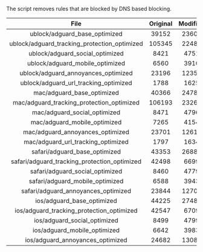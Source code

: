 The script removes rules that are blocked by DNS based blocking.


| File | Original | Modified |
|:----:|:-----:|:-----:|
| ublock/adguard_base_optimized | 39152 | 23606 |
| ublock/adguard_tracking_protection_optimized | 105345 | 22484 |
| ublock/adguard_social_optimized | 8421 | 4751 |
| ublock/adguard_mobile_optimized | 6560 | 3910 |
| ublock/adguard_annoyances_optimized | 23196 | 12353 |
| ublock/adguard_url_tracking_optimized | 1788 | 1625 |
| mac/adguard_base_optimized | 40366 | 24789 |
| mac/adguard_tracking_protection_optimized | 106193 | 23261 |
| mac/adguard_social_optimized | 8471 | 4796 |
| mac/adguard_mobile_optimized | 7265 | 4154 |
| mac/adguard_annoyances_optimized | 23701 | 12615 |
| mac/adguard_url_tracking_optimized | 1797 | 1634 |
| safari/adguard_base_optimized | 43353 | 26883 |
| safari/adguard_tracking_protection_optimized | 42498 | 6699 |
| safari/adguard_social_optimized | 8460 | 4779 |
| safari/adguard_mobile_optimized | 6588 | 3943 |
| safari/adguard_annoyances_optimized | 23844 | 12700 |
| ios/adguard_base_optimized | 44225 | 27488 |
| ios/adguard_tracking_protection_optimized | 42547 | 6709 |
| ios/adguard_social_optimized | 8499 | 4799 |
| ios/adguard_mobile_optimized | 6642 | 3983 |
| ios/adguard_annoyances_optimized | 24682 | 13088 |